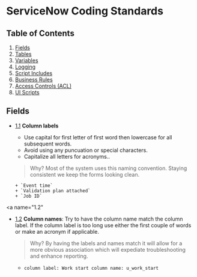 # ServiceNow Coding Standards

## Table of Contents

1. [Fields](#fields)
2. [Tables](#tables)
3. [Variables](#variables)
4. [Logging](#logging)
4. [Script Includes](#script-includes)
5. [Business Rules](#business-rules)
6. [Access Controls (ACL)](#access-control)
6. [UI Scripts](#ui-scripts)

## Fields
<a name="fields--column-label"></a><a name="1.1"></a>
- [1.1](#fields--column-label) **Column labels**
   * Use capital for first letter of first word then lowercase for all subsequent words.
   * Avoid using any puncuation or special characters.
   * Capitalize all letters for acronyms..

   > Why? Most of the system uses this naming convention. Staying consistent we keep the forms looking clean.

      + `Event time`
      + `Validation plan attached`
      + `Job ID`
    
<a name="fields--column-name"></a><a name="1.2"</a>
- [1.2](#fields--column-name) **Column names**: Try to have the column name match the column label. If the column label is too long use either the first couple of words or make an acronym if applicable.

    > Why? By having the labels and names match it will allow for a more obvious association which will expediate troubleshooting and enhance reporting.
    
    + `column label: Work start column name: u_work_start`
